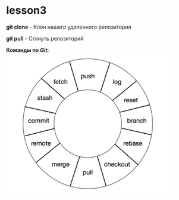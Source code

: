 # lesson3

**git clone** - Клон нашего удаленного репозитория

**git pull** - Стянуть репозиторий


**Команды по <i>Git</i>:**
![Commands](Команды.png)